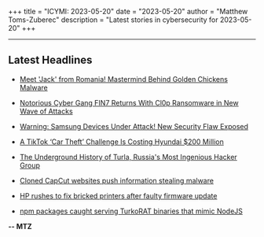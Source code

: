 +++
title = "ICYMI: 2023-05-20"
date = "2023-05-20"
author = "Matthew Toms-Zuberec"
description = "Latest stories in cybersecurity for 2023-05-20"
+++

---------------------------------------------------------------------------
## Latest Headlines
- [Meet 'Jack' from Romania! Mastermind Behind Golden Chickens Malware](https://thehackernews.com/2023/05/meet-jack-from-romania-mastermind.html)

- [Notorious Cyber Gang FIN7 Returns With Cl0p Ransomware in New Wave of Attacks](https://thehackernews.com/2023/05/notorious-cyber-gang-fin7-returns-cl0p.html)

- [Warning: Samsung Devices Under Attack! New Security Flaw Exposed](https://thehackernews.com/2023/05/samsung-devices-under-active.html)

- [A TikTok ‘Car Theft’ Challenge Is Costing Hyundai $200 Million](https://www.wired.com/story/tiktok-challenge-hyundai-flaw-security-roundup/)

- [The Underground History of Turla, Russia's Most Ingenious Hacker Group](https://www.wired.com/story/turla-history-russia-fsb-hackers/)

- [Cloned CapCut websites push information stealing malware](https://www.bleepingcomputer.com/news/security/cloned-capcut-websites-push-information-stealing-malware/)

- [HP rushes to fix bricked printers after faulty firmware update](https://www.bleepingcomputer.com/news/technology/hp-rushes-to-fix-bricked-printers-after-faulty-firmware-update/)

- [npm packages caught serving TurkoRAT binaries that mimic NodeJS](https://www.bleepingcomputer.com/news/security/npm-packages-caught-serving-turkorat-binaries-that-mimic-nodejs/)

**-- MTZ**